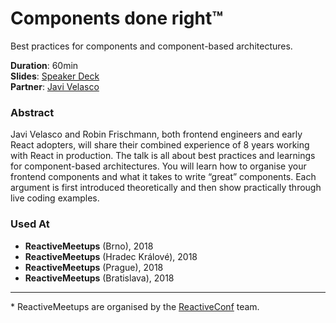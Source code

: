 # Components done right™

Best practices for components and component-based architectures.<br>

**Duration**: 60min<br>
**Slides**: [Speaker Deck](https://speakerdeck.com/rofrischmann/components-done-right)<br>
**Partner**: [Javi Velasco](https://twitter.com/javivelasco)

### Abstract

Javi Velasco and Robin Frischmann, both frontend engineers and early React adopters, will share their combined experience of 8 years working with React in production.
The talk is all about best practices and learnings for component-based architectures. You will learn how to organise your frontend components and what it takes to write “great” components. Each argument is first introduced theoretically and then show practically through live coding examples.

### Used At

- **ReactiveMeetups** (Brno), 2018
- **ReactiveMeetups** (Hradec Králové), 2018
- **ReactiveMeetups** (Prague), 2018
- **ReactiveMeetups** (Bratislava), 2018

---

\* ReactiveMeetups are organised by the [ReactiveConf](https://reactiveconf.com) team.
